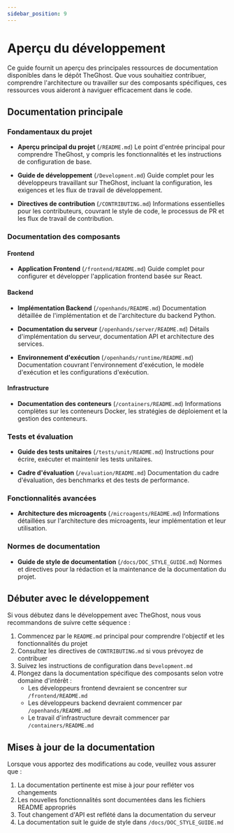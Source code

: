 ```yaml
---
sidebar_position: 9
---
```


# Aperçu du développement

Ce guide fournit un aperçu des principales ressources de documentation disponibles dans le dépôt TheGhost. Que vous souhaitiez contribuer, comprendre l'architecture ou travailler sur des composants spécifiques, ces ressources vous aideront à naviguer efficacement dans le code.

## Documentation principale

### Fondamentaux du projet
- **Aperçu principal du projet** (`/README.md`)
  Le point d'entrée principal pour comprendre TheGhost, y compris les fonctionnalités et les instructions de configuration de base.

- **Guide de développement** (`/Development.md`)
  Guide complet pour les développeurs travaillant sur TheGhost, incluant la configuration, les exigences et les flux de travail de développement.

- **Directives de contribution** (`/CONTRIBUTING.md`)
  Informations essentielles pour les contributeurs, couvrant le style de code, le processus de PR et les flux de travail de contribution.

### Documentation des composants

#### Frontend
- **Application Frontend** (`/frontend/README.md`)
  Guide complet pour configurer et développer l'application frontend basée sur React.

#### Backend
- **Implémentation Backend** (`/openhands/README.md`)
  Documentation détaillée de l'implémentation et de l'architecture du backend Python.

- **Documentation du serveur** (`/openhands/server/README.md`)
  Détails d'implémentation du serveur, documentation API et architecture des services.

- **Environnement d'exécution** (`/openhands/runtime/README.md`)
  Documentation couvrant l'environnement d'exécution, le modèle d'exécution et les configurations d'exécution.

#### Infrastructure
- **Documentation des conteneurs** (`/containers/README.md`)
  Informations complètes sur les conteneurs Docker, les stratégies de déploiement et la gestion des conteneurs.

### Tests et évaluation
- **Guide des tests unitaires** (`/tests/unit/README.md`)
  Instructions pour écrire, exécuter et maintenir les tests unitaires.

- **Cadre d'évaluation** (`/evaluation/README.md`)
  Documentation du cadre d'évaluation, des benchmarks et des tests de performance.

### Fonctionnalités avancées
- **Architecture des microagents** (`/microagents/README.md`)
  Informations détaillées sur l'architecture des microagents, leur implémentation et leur utilisation.

### Normes de documentation
- **Guide de style de documentation** (`/docs/DOC_STYLE_GUIDE.md`)
  Normes et directives pour la rédaction et la maintenance de la documentation du projet.

## Débuter avec le développement

Si vous débutez dans le développement avec TheGhost, nous vous recommandons de suivre cette séquence :

1. Commencez par le `README.md` principal pour comprendre l'objectif et les fonctionnalités du projet
2. Consultez les directives de `CONTRIBUTING.md` si vous prévoyez de contribuer
3. Suivez les instructions de configuration dans `Development.md`
4. Plongez dans la documentation spécifique des composants selon votre domaine d'intérêt :
   - Les développeurs frontend devraient se concentrer sur `/frontend/README.md`
   - Les développeurs backend devraient commencer par `/openhands/README.md`
   - Le travail d'infrastructure devrait commencer par `/containers/README.md`

## Mises à jour de la documentation

Lorsque vous apportez des modifications au code, veuillez vous assurer que :
1. La documentation pertinente est mise à jour pour refléter vos changements
2. Les nouvelles fonctionnalités sont documentées dans les fichiers README appropriés
3. Tout changement d'API est reflété dans la documentation du serveur
4. La documentation suit le guide de style dans `/docs/DOC_STYLE_GUIDE.md`
